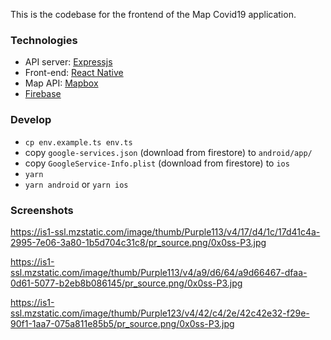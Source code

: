 This is the codebase for the frontend of the Map Covid19 application.

### Technologies
- API server: [Expressjs](https://expressjs.com/)
- Front-end: [React Native](https://reactnative.dev/)
- Map API: [Mapbox](https://www.mapbox.com/)
- [Firebase](firebase.google.com/)

### Develop
- `cp env.example.ts env.ts`
- copy `google-services.json` (download from firestore) to `android/app/`
- copy `GoogleService-Info.plist` (download from firestore) to `ios`
- `yarn`
- `yarn android` or `yarn ios`

### Screenshots
https://is1-ssl.mzstatic.com/image/thumb/Purple113/v4/17/d4/1c/17d41c4a-2995-7e06-3a80-1b5d704c31c8/pr_source.png/0x0ss-P3.jpg

https://is1-ssl.mzstatic.com/image/thumb/Purple113/v4/a9/d6/64/a9d66467-dfaa-0d61-5077-b2eb8b086145/pr_source.png/0x0ss-P3.jpg

https://is1-ssl.mzstatic.com/image/thumb/Purple123/v4/42/c4/2e/42c42e32-f29e-90f1-1aa7-075a811e85b5/pr_source.png/0x0ss-P3.jpg


